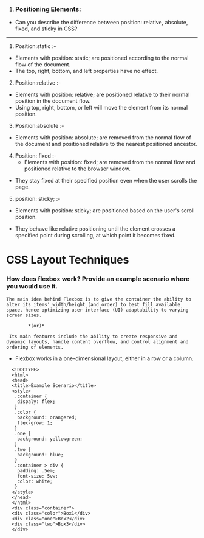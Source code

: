 1. ### Positioning Elements:

- Can you describe the difference between position: relative, absolute, fixed, and sticky in CSS?
---
1. **P**osition:static :-
- Elements with position: static; are positioned according to the normal flow of the document.
-  The top, right, bottom, and left properties have no effect.
 
 2. **P**osition:relative :-

- Elements with position: relative; are positioned relative to their normal position in the document flow.
-  Using top, right, bottom, or left will move the element from its normal position.

3. **P**osition:absolute :-
-  Elements with position: absolute; are removed from the normal flow of the document and positioned relative to the nearest positioned ancestor.

4. **P**osition: fixed :-
   - Elements with position: fixed; are removed from the normal flow and positioned relative to the browser window.

  - They stay fixed at their specified position even when the user scrolls the page.

5. **p**osition: sticky; :-

- Elements with position: sticky; are positioned based on the user's scroll position.

- They behave like relative positioning until the element crosses a specified point during scrolling, at which point it becomes fixed.

# CSS Layout Techniques
###  How does flexbox work? Provide an example scenario where you would use it.

```
The main idea behind Flexbox is to give the container the ability to alter its items' width/height (and order) to best fill available space, hence optimizing user interface (UI) adaptability to varying screen sizes.

        *(or)*

 Its main features include the ability to create responsive and dynamic layouts, handle content overflow, and control alignment and ordering of elements.

```

- Flexbox works in a one-dimensional layout, either in a row or a column.

```
  <!DOCTYPE>
  <html>
  <head>
  <title>Example Scenario</title>
  <style>
   .container {
    dispaly: flex;
   }
   .color {
    background: orangered;
    flex-grow: 1;
   }
   .one {
    background: yellowgreen;
   }
   .two {
    background: blue;
   }
   .container > div {
    padding: .5em;
    font-size: 5vw;
    color: white;
   }
  </style>
  </head>
  </html>
  <div class="container">
  <div class="color">Box1</div>
  <div class="one">Box2</div>
  <div class="two">Box3</div>
  </div>
```